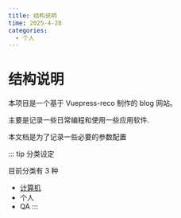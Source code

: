 ```yaml
---
title: 结构说明
time: 2025-4-28
categories:
  - 个人
---
```


# 结构说明

本项目是一个基于 Vuepress-reco 制作的 blog 网站。

主要是记录一些日常编程和使用一些应用软件.

本文档是为了记录一些必要的参数配置

::: tip 分类设定

目前分类有 3 种

- [计算机](/categories/jisuanji/1.html)
- 个人
- QA
  :::
